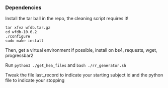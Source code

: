 ### Dependencies
Install the tar ball in the repo, the cleaning script requires it!
```
tar xfvz wfdb.tar.gz
cd wfdb-10.6.2
./configure
sudo make install
```
Then, get a virtual environment if possible, install on bs4, requests, wget, progressbar2

Run `python3 ./get_hea_files`
and
`bash ./rr_generator.sh`

Tweak the file last_record to indicate your starting subject id and the python file to indicate your stopping 
